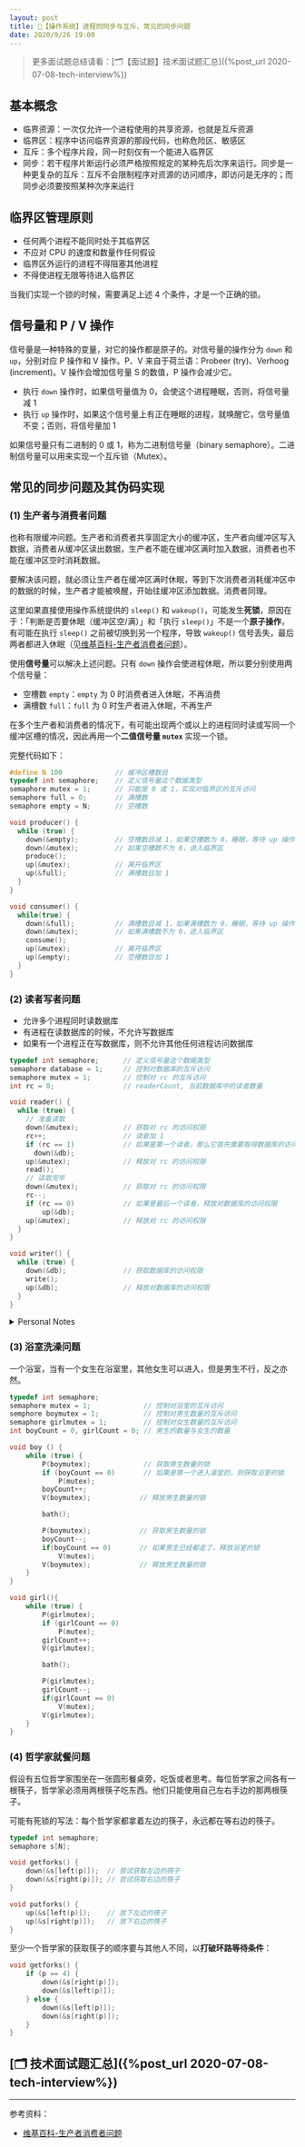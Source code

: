 ```yaml
---
layout: post
title: 📔【操作系统】进程的同步与互斥、常见的同步问题
date: 2020/9/26 19:00
---
```


> 更多面试题总结请看：[🗂【面试题】技术面试题汇总]({%post_url 2020-07-08-tech-interview%})

## 基本概念

- 临界资源：一次仅允许一个进程使用的共享资源，也就是互斥资源
- 临界区：程序中访问临界资源的那段代码，也称危险区、敏感区
- 互斥：多个程序片段，同一时刻仅有一个能进入临界区
- 同步：若干程序片断运行必须严格按照规定的某种先后次序来运行。同步是一种更复杂的互斥：互斥不会限制程序对资源的访问顺序，即访问是无序的；而同步必须要按照某种次序来运行

## 临界区管理原则

- 任何两个进程不能同时处于其临界区
- 不应对 CPU 的速度和数量作任何假设
- 临界区外运行的进程不得阻塞其他进程
- 不得使进程无限等待进入临界区

当我们实现一个锁的时候，需要满足上述 4 个条件，才是一个正确的锁。

## 信号量和 P / V 操作

信号量是一种特殊的变量，对它的操作都是原子的。对信号量的操作分为 `down` 和 `up`，分别对应 P 操作和 V 操作。P、V 来自于荷兰语：Probeer (try)、Verhoog (increment)。V 操作会增加信号量 S 的数值，P 操作会减少它。

- 执行 `down` 操作时，如果信号量值为 0，会使这个进程睡眠，否则，将信号量减 1
- 执行 `up` 操作时，如果这个信号量上有正在睡眠的进程，就唤醒它，信号量值不变；否则，将信号量加 1

如果信号量只有二进制的 0 或 1，称为二进制信号量（binary semaphore）。二进制信号量可以用来实现一个互斥锁（Mutex）。

## 常见的同步问题及其伪码实现

### (1) 生产者与消费者问题

也称有限缓冲问题。生产者和消费者共享固定大小的缓冲区，生产者向缓冲区写入数据，消费者从缓冲区读出数据，生产者不能在缓冲区满时加入数据，消费者也不能在缓冲区空时消耗数据。

要解决该问题，就必须让生产者在缓冲区满时休眠，等到下次消费者消耗缓冲区中的数据的时候，生产者才能被唤醒，开始往缓冲区添加数据。消费者同理。

这里如果直接使用操作系统提供的 `sleep()` 和 `wakeup()`，可能发生**死锁**，原因在于：「判断是否要休眠（缓冲区空/满）」和「执行 `sleep()`」不是一个**原子操作**，有可能在执行 `sleep()` 之前被切换到另一个程序，导致 `wakeup()` 信号丢失，最后两者都进入休眠（见[维基百科-生产者消费者问题][wiki_producer_consumer]）。

使用**信号量**可以解决上述问题。只有 `down` 操作会使进程休眠，所以要分别使用两个信号量：

- 空槽数 `empty`：`empty` 为 0 时消费者进入休眠，不再消费
- 满槽数 `full`：`full` 为 0 时生产者进入休眠，不再生产

在多个生产者和消费者的情况下，有可能出现两个或以上的进程同时读或写同一个缓冲区槽的情况，因此再用一个**二值信号量 `mutex`** 实现一个锁。

完整代码如下：

```c
#define N 100             // 缓冲区槽数目
typedef int semaphore;    // 定义信号量这个数据类型
semaphore mutex = 1;      // 只能是 0 或 1，实现对临界区的互斥访问
semaphore full = 0;       // 满槽数
semaphore empty = N;      // 空槽数

void producer() {
  while (true) {
    down(&empty);         // 空槽数目减 1，如果空槽数为 0，睡眠，等待 up 操作唤醒
    down(&mutex);         // 如果空槽数不为 0，进入临界区
    produce();
    up(&mutex);           // 离开临界区
    up(&full);            // 满槽数目加 1
  }
}

void consumer() {
  while(true) {
    down(&full);          // 满槽数目减 1，如果满槽数为 0，睡眠，等待 up 操作唤醒
    down(&mutex);         // 如果满槽数不为 0，进入临界区
    consume();
    up(&mutex);           // 离开临界区
    up(&empty);           // 空槽数目加 1
  }
}
```

### (2) 读者写者问题

- 允许多个进程同时读数据库
- 有进程在读数据库的时候，不允许写数据库
- 如果有一个进程正在写数据库，则不允许其他任何进程访问数据库

```C
typedef int semaphore;      // 定义信号量这个数据类型
semaphore database = 1;     // 控制对数据库的互斥访问
semaphore mutex = 1;        // 控制对 rc 的互斥访问
int rc = 0;                 // readerCount, 当前数据库中的读者数量

void reader() {
  while (true) {
    // 准备读取
    down(&mutex);           // 获取对 rc 的访问权限
    rc++;                   // 读者加 1
    if (rc == 1)            // 如果是第一个读者，那么它首先需要取得数据库的访问权限，否则直接进入
      down(&db);
    up(&mutex);             // 释放对 rc 的访问权限
    read();
    // 读取完毕
    down(&mutex);           // 获取对 rc 的访问权限
    rc--;
    if (rc == 0)            // 如果是最后一个读者，释放对数据库的访问权限
        up(&db);
    up(&mutex);             // 释放对 rc 的访问权限
  }
}

void writer() {
  while (true) {
    down(&db);              // 获取数据库的访问权限
    write();
    up(&db);                // 释放对数据库的访问权限
  }
}
```

<details markdown="1">
<summary>Personal Notes</summary>

因为允许多个读者同时访问数据库，只有修改完 `rc` 后才知道是否应该获取数据库访问权限，所以读者程序中先 `down(&mutex)` 再判断是否要 `down(&db)`。

在整个读取 `rc` 的阶段都需要持有 `rc` 的锁。下面这种写法有问题：

```c
down(&mutex);           // 获取对 rc 的访问权限
rc++;                   // 读者加 1
up(&mutex);             // 释放对 rc 的访问权限
// 这里可能切换到其他读者
if (rc == 1)            // 如果是第一个读者，那么它首先需要取得数据库的访问权限，否则直接进入
  down(&db);
```

</details>

### (3) 浴室洗澡问题

一个浴室，当有一个女生在浴室里，其他女生可以进入，但是男生不行，反之亦然。

```C
typedef int semaphore;
semaphore mutex = 1;             // 控制对浴室的互斥访问
semphore boymutex = 1;           // 控制对男生数量的互斥访问
semaphore girlmutex = 1;         // 控制对女生数量的互斥访问
int boyCount = 0, girlCount = 0; // 男生的数量与女生的数量

void boy () {
    while (true) {
        P(boymutex);             // 获取男生数量的锁
        if (boyCount == 0)       // 如果是第一个进入澡堂的，则获取浴室的锁
            P(mutex);
        boyCount++;
        V(boymutex);            // 释放男生数量的锁

        bath();

        P(boymutex);            // 获取男生数量的锁
        boyCount--;
        if(boyCount == 0)       // 如果男生已经都走了，释放浴室的锁
            V(mutex);
        V(boymutex);            // 释放男生数量的锁
    }
}

void girl(){
    while (true) {
        P(girlmutex);
        if (girlCount == 0)
            P(mutex);
        girlCount++;
        V(girlmutex);

        bath();

        P(girlmutex);
        girlCount--;
        if(girlCount == 0)
            V(mutex);
        V(girlmutex);
    }
}
```

### (4) 哲学家就餐问题

假设有五位哲学家围坐在一张圆形餐桌旁，吃饭或者思考。每位哲学家之间各有一根筷子，哲学家必须用两根筷子吃东西。他们只能使用自己左右手边的那两根筷子。

可能有死锁的写法：每个哲学家都拿着左边的筷子，永远都在等右边的筷子。

```c
typedef int semaphore;
semaphore s[N];

void getforks() {
    down(&s[left(p)]);  // 尝试获取左边的筷子
    down(&s[right(p)]); // 尝试获取右边的筷子
}

void putforks() {
    up(&s[left(p)]);    // 放下左边的筷子
    up(&s[right(p)]);   // 放下右边的筷子
}
```

至少一个哲学家的获取筷子的顺序要与其他人不同，以**打破环路等待条件**：

```c
void getforks() {
    if (p == 4) {
        down(&s[right(p)]);
        down(&s[left(p)]);
    } else {
        down(&s[left(p)]);
        down(&s[right(p)]);
    }
}
```

## [🗂 技术面试题汇总]({%post_url 2020-07-08-tech-interview%})

---

参考资料：
- [维基百科-生产者消费者问题][wiki_producer_consumer]

[wiki_producer_consumer]: https://zh.wikipedia.org/wiki/%E7%94%9F%E4%BA%A7%E8%80%85%E6%B6%88%E8%B4%B9%E8%80%85%E9%97%AE%E9%A2%98
